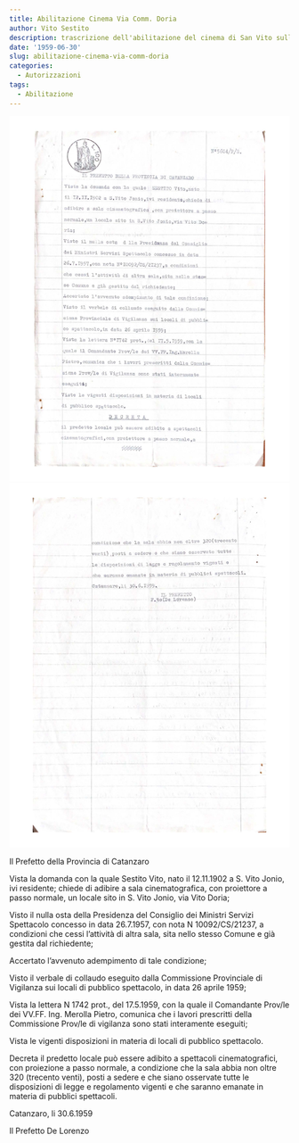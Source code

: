 ```yaml
---
title: Abilitazione Cinema Via Comm. Doria
author: Vito Sestito
description: trascrizione dell'abilitazione del cinema di San Vito sullo Ionio del 1959
date: '1959-06-30'
slug: abilitazione-cinema-via-comm-doria
categories:
  - Autorizzazioni
tags:
  - Abilitazione
---
```


![1959-06-30 Abilitazione sala cinema Via Comm Doria 1](images/19590630Abilitazionesalacinema1.jpg)
![1959-06-30 Abilitazione sala cinema Via Comm Doria 2](images/19590630Abilitazionesalacinema2.jpg)

Il Prefetto della Provincia di Catanzaro

Vista la domanda con la quale Sestito Vito, nato il 12.11.1902 a S. Vito Jonio, ivi residente; chiede di adibire a sala cinematografica, con proiettore a passo normale, un locale sito in S. Vito Jonio, via Vito Doria;

Visto il nulla osta della Presidenza del Consiglio dei Ministri Servizi Spettacolo concesso in data 26.7.1957, con nota N 10092/CS/21237, a condizioni che cessi l’attività di altra sala, sita nello stesso Comune e già gestita dal richiedente;

Accertato l’avvenuto adempimento di tale condizione;

Visto il verbale di collaudo eseguito dalla Commissione Provinciale di Vigilanza sui locali di pubblico spettacolo, in data 26 aprile 1959;

Vista la lettera N 1742 prot., del 17.5.1959, con la quale il Comandante Prov/le dei VV.FF. Ing. Merolla Pietro, comunica che i lavori prescritti della Commissione Prov/le di vigilanza sono stati interamente eseguiti;

Vista le vigenti disposizioni in materia di locali di pubblico spettacolo.

Decreta il predetto locale può essere adibito a spettacoli cinematografici, con proiezione a passo normale, a condizione che la sala abbia non oltre 320 (trecento venti), posti a sedere e che siano osservate tutte le disposizioni di legge e regolamento vigenti e che saranno emanate in materia di pubblici spettacoli.

Catanzaro, li 30.6.1959

Il Prefetto De Lorenzo